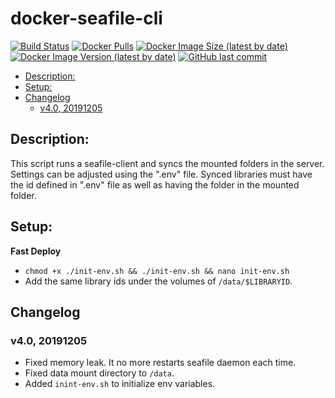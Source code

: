 # docker-seafile-cli

[![Build Status](https://drone.kilic.dev/api/badges/cenk1cenk2/docker-seafile-cli/status.svg)](https://drone.kilic.dev/cenk1cenk2/docker-seafile-cli) [![Docker Pulls](https://img.shields.io/docker/pulls/cenk1cenk2/seafile-cli)](https://hub.docker.com/repository/docker/cenk1cenk2/seafile-cli) [![Docker Image Size (latest by date)](https://img.shields.io/docker/image-size/cenk1cenk2/seafile-cli)](https://hub.docker.com/repository/docker/cenk1cenk2/seafile-cli) [![Docker Image Version (latest by date)](https://img.shields.io/docker/v/cenk1cenk2/seafile-cli)](https://hub.docker.com/repository/docker/cenk1cenk2/seafile-cli) [![GitHub last commit](https://img.shields.io/github/last-commit/cenk1cenk2/docker-seafile-cli)](https://github.com/cenk1cenk2/docker-seafile-cli)

<!-- toc -->

- [Description:](#description)
- [Setup:](#setup)
- [Changelog](#changelog)
  - [v4.0, 20191205](#v40-20191205)

<!-- tocstop -->

## Description:

This script runs a seafile-client and syncs the mounted folders in the server. Settings can be adjusted using the ".env" file. Synced libraries must have the id defined in ".env" file as well as having the folder in the mounted folder.

## Setup:

**Fast Deploy**

- `chmod +x ./init-env.sh && ./init-env.sh && nano init-env.sh`
- Add the same library ids under the volumes of `/data/$LIBRARYID`.

## Changelog

### v4.0, 20191205

- Fixed memory leak. It no more restarts seafile daemon each time.
- Fixed data mount directory to `/data`.
- Added `inint-env.sh` to initialize env variables.
